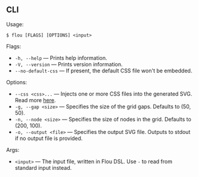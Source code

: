 ## CLI

Usage:

    $ flou [FLAGS] [OPTIONS] <input>

Flags:

- `-h, --help` — Prints help information.
- `-V, --version` — Prints version information.
- `--no-default-css` — If present, the default CSS file won't be embedded.

Options:

- `--css <css>...` — Injects one or more CSS files into the generated SVG. Read more [here](styling_flowchart.md).
- `-g, --gap <size>` — Specifies the size of the grid gaps. Defaults to (50, 50).
- `-n, --node <size>` — Specifies the size of nodes in the grid. Defaults to (200, 100).
- `-o, --output <file>` — Specifies the output SVG file. Outputs to stdout if no output file is provided.

Args:
- `<input>` — The input file, written in Flou DSL. Use `-` to read from standard input instead.